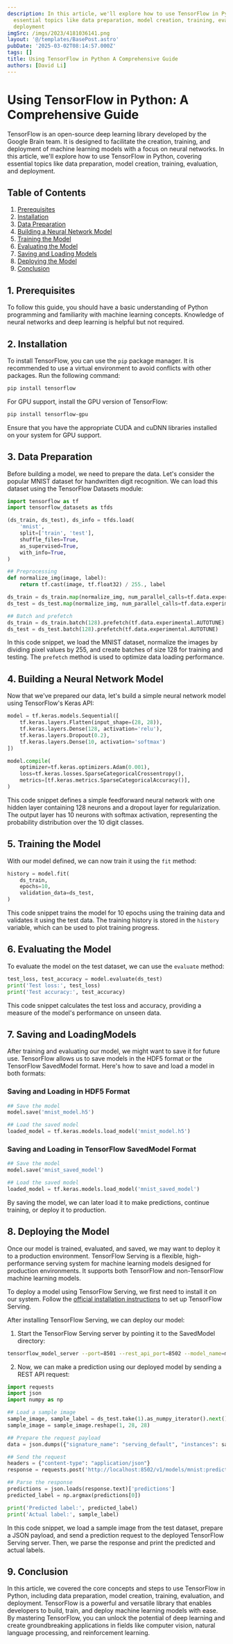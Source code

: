 ```yaml
---
description: In this article, we'll explore how to use TensorFlow in Python, covering
  essential topics like data preparation, model creation, training, evaluation, and
  deployment
imgSrc: /imgs/2023/4181036141.png
layout: '@/templates/BasePost.astro'
pubDate: '2025-03-02T08:14:57.000Z'
tags: []
title: Using TensorFlow in Python A Comprehensive Guide
authors: [David Li]
---
```


# Using TensorFlow in Python: A Comprehensive Guide

TensorFlow is an open-source deep learning library developed by the Google Brain team. It is designed to facilitate the creation, training, and deployment of machine learning models with a focus on neural networks. In this article, we'll explore how to use TensorFlow in Python, covering essential topics like data preparation, model creation, training, evaluation, and deployment.

## Table of Contents

1. [Prerequisites](#prerequisites)
2. [Installation](#installation)
3. [Data Preparation](#data-preparation)
4. [Building a Neural Network Model](#building-a-neural-network-model)
5. [Training the Model](#training-the-model)
6. [Evaluating the Model](#evaluating-the-model)
7. [Saving and Loading Models](#saving-and-loading-models)
8. [Deploying the Model](#deploying-the-model)
9. [Conclusion](#conclusion)

<a name="prerequisites"></a>
## 1. Prerequisites

To follow this guide, you should have a basic understanding of Python programming and familiarity with machine learning concepts. Knowledge of neural networks and deep learning is helpful but not required.

<a name="installation"></a>
## 2. Installation

To install TensorFlow, you can use the `pip` package manager. It is recommended to use a virtual environment to avoid conflicts with other packages. Run the following command:

```bash
pip install tensorflow
```

For GPU support, install the GPU version of TensorFlow:

```bash
pip install tensorflow-gpu
```

Ensure that you have the appropriate CUDA and cuDNN libraries installed on your system for GPU support.

<a name="data-preparation"></a>
## 3. Data Preparation

Before building a model, we need to prepare the data. Let's consider the popular MNIST dataset for handwritten digit recognition. We can load this dataset using the TensorFlow Datasets module:

```python
import tensorflow as tf
import tensorflow_datasets as tfds

(ds_train, ds_test), ds_info = tfds.load(
    'mnist',
    split=['train', 'test'],
    shuffle_files=True,
    as_supervised=True,
    with_info=True,
)

## Preprocessing
def normalize_img(image, label):
    return tf.cast(image, tf.float32) / 255., label

ds_train = ds_train.map(normalize_img, num_parallel_calls=tf.data.experimental.AUTOTUNE)
ds_test = ds_test.map(normalize_img, num_parallel_calls=tf.data.experimental.AUTOTUNE)

## Batch and prefetch
ds_train = ds_train.batch(128).prefetch(tf.data.experimental.AUTOTUNE)
ds_test = ds_test.batch(128).prefetch(tf.data.experimental.AUTOTUNE)
```

In this code snippet, we load the MNIST dataset, normalize the images by dividing pixel values by 255, and create batches of size 128 for training and testing. The `prefetch` method is used to optimize data loading performance.

<a name="building-a-neural-network-model"></a>
## 4. Building a Neural Network Model

Now that we've prepared our data, let's build a simple neural network model using TensorFlow's Keras API:

```python
model = tf.keras.models.Sequential([
    tf.keras.layers.Flatten(input_shape=(28, 28)),
    tf.keras.layers.Dense(128, activation='relu'),
    tf.keras.layers.Dropout(0.2),
    tf.keras.layers.Dense(10, activation='softmax')
])

model.compile(
    optimizer=tf.keras.optimizers.Adam(0.001),
    loss=tf.keras.losses.SparseCategoricalCrossentropy(),
    metrics=[tf.keras.metrics.SparseCategoricalAccuracy()],
)
```

This code snippet defines a simple feedforward neural network with one hidden layer containing 128 neurons and a dropout layer for regularization. The output layer has 10 neurons with softmax activation, representing the probability distribution over the 10 digit classes.

<a name="training-the-model"></a>
## 5. Training the Model

With our model defined, we can now train it using the `fit` method:

```python
history = model.fit(
    ds_train,
    epochs=10,
    validation_data=ds_test,
)
```

This code snippet trains the model for 10 epochs using the training data and validates it using the test data. The training history is stored in the `history` variable, which can be used to plot training progress.

<a name="evaluating-the-model"></a>
## 6. Evaluating the Model

To evaluate the model on the test dataset, we can use the `evaluate` method:

```python
test_loss, test_accuracy = model.evaluate(ds_test)
print('Test loss:', test_loss)
print('Test accuracy:', test_accuracy)
```

This code snippet calculates the test loss and accuracy, providing a measure of the model's performance on unseen data.

<a name="saving-and-loading-models"></a>
## 7. Saving and LoadingModels

After training and evaluating our model, we might want to save it for future use. TensorFlow allows us to save models in the HDF5 format or the TensorFlow SavedModel format. Here's how to save and load a model in both formats:

### Saving and Loading in HDF5 Format

```python
## Save the model
model.save('mnist_model.h5')

## Load the saved model
loaded_model = tf.keras.models.load_model('mnist_model.h5')
```

### Saving and Loading in TensorFlow SavedModel Format

```python
## Save the model
model.save('mnist_saved_model')

## Load the saved model
loaded_model = tf.keras.models.load_model('mnist_saved_model')
```

By saving the model, we can later load it to make predictions, continue training, or deploy it to production.

<a name="deploying-the-model"></a>
## 8. Deploying the Model

Once our model is trained, evaluated, and saved, we may want to deploy it to a production environment. TensorFlow Serving is a flexible, high-performance serving system for machine learning models designed for production environments. It supports both TensorFlow and non-TensorFlow machine learning models.

To deploy a model using TensorFlow Serving, we first need to install it on our system. Follow the [official installation instructions](https://www.tensorflow.org/tfx/serving/setup) to set up TensorFlow Serving.

After installing TensorFlow Serving, we can deploy our model:

1. Start the TensorFlow Serving server by pointing it to the SavedModel directory:

```bash
tensorflow_model_server --port=8501 --rest_api_port=8502 --model_name=mnist --model_base_path=/path/to/mnist_saved_model
```

2. Now, we can make a prediction using our deployed model by sending a REST API request:

```python
import requests
import json
import numpy as np

## Load a sample image
sample_image, sample_label = ds_test.take(1).as_numpy_iterator().next()
sample_image = sample_image.reshape(1, 28, 28)

## Prepare the request payload
data = json.dumps({"signature_name": "serving_default", "instances": sample_image.tolist()})

## Send the request
headers = {"content-type": "application/json"}
response = requests.post('http://localhost:8502/v1/models/mnist:predict', data=data, headers=headers)

## Parse the response
predictions = json.loads(response.text)['predictions']
predicted_label = np.argmax(predictions[0])

print('Predicted label:', predicted_label)
print('Actual label:', sample_label)
```

In this code snippet, we load a sample image from the test dataset, prepare a JSON payload, and send a prediction request to the deployed TensorFlow Serving server. Then, we parse the response and print the predicted and actual labels.

<a name="conclusion"></a>
## 9. Conclusion

In this article, we covered the core concepts and steps to use TensorFlow in Python, including data preparation, model creation, training, evaluation, and deployment. TensorFlow is a powerful and versatile library that enables developers to build, train, and deploy machine learning models with ease. By mastering TensorFlow, you can unlock the potential of deep learning and create groundbreaking applications in fields like computer vision, natural language processing, and reinforcement learning.